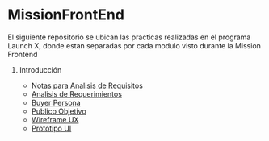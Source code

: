 # MissionFrontEnd

El siguiente repositorio se ubican las practicas realizadas en el programa Launch X, donde estan separadas por cada modulo visto durante la Mission Frontend

1. Introducción
   
   * [Notas para Analisis de Requisitos](https://www.notion.so/Abogabot-92650ab06f524068a25e672b4d30303f)
   * [Analisis de Requerimientos](01.-INTRO/ERSAbogaBot.docx)
   * [Buyer Persona](01.-INTRO/BuyerPersona.pdf)
   * [Publico Objetivo](https://miro.com/app/board/uXjVOLE07ys=/?invite_link_id=501326055963)
   * [Wireframe UX](https://miro.com/app/board/uXjVOLIjaFI=/?invite_link_id=780837100275)
   * [Prototipo UI](https://www.figma.com/file/dA4mRsF6jUCwFlsZKiqrdE/Abogabot-UI?node-id=31%3A24)
